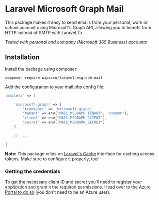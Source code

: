 # Laravel Microsoft Graph Mail

This package makes it easy to send emails from your personal, work or school account using Microsoft's Graph API,
allowing you to benefit from HTTP instead of SMTP with Laravel 7.x.

_Tested with personal and company (Microsoft 365 Business) accounts_

## Installation

Install the package using composer:

```
composer require wapacro/laravel-msgraph-mail
```

Add the configuration to your mail.php config file:

```php
'mailers' => [

    'microsoft-graph' => [
        'transport' => 'microsoft-graph',
        'tenant' => env('MAIL_MSGRAPH_TENANT', 'common'),
        'client' => env('MAIL_MSGRAPH_CLIENT'),
        'secret' => env('MAIL_MSGRAPH_SECRET')
    ]

    // ...

]
```

**Note:** This package relies on [Laravel's Cache](https://laravel.com/docs/cache) interface for caching access tokens.
Make sure to configure it properly, too!

### Getting the credentials

To get the necessary client ID and secret you'll need to register your application and grant it the required
permissions. Head over to [the Azure Portal to do so](https://docs.microsoft.com/en-us/graph/auth-register-app-v2)
(you don't need to be an Azure user).
